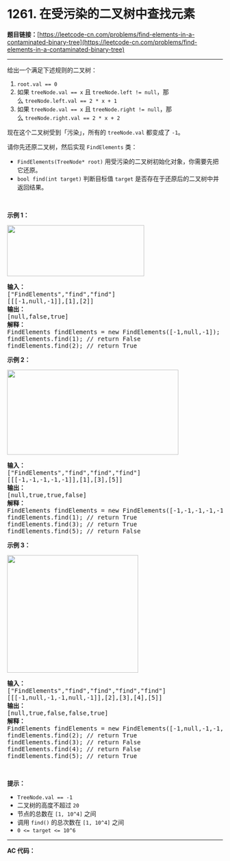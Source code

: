 # 1261. 在受污染的二叉树中查找元素

**题目链接：**[https://leetcode-cn.com/problems/find-elements-in-a-contaminated-binary-tree](https://leetcode-cn.com/problems/find-elements-in-a-contaminated-binary-tree)

---

<div class="content__1Y2H">
 <div class="notranslate">
  <p>给出一个满足下述规则的二叉树：</p> 
  <ol> 
   <li><code>root.val == 0</code></li> 
   <li>如果 <code>treeNode.val == x</code> 且&nbsp;<code>treeNode.left != null</code>，那么&nbsp;<code>treeNode.left.val == 2 * x + 1</code></li> 
   <li>如果 <code>treeNode.val == x</code> 且 <code>treeNode.right != null</code>，那么&nbsp;<code>treeNode.right.val == 2 * x + 2</code></li> 
  </ol> 
  <p>现在这个二叉树受到「污染」，所有的&nbsp;<code>treeNode.val</code>&nbsp;都变成了&nbsp;<code>-1</code>。</p> 
  <p>请你先还原二叉树，然后实现&nbsp;<code>FindElements</code>&nbsp;类：</p> 
  <ul> 
   <li><code>FindElements(TreeNode* root)</code>&nbsp;用受污染的二叉树初始化对象，你需要先把它还原。</li> 
   <li><code>bool find(int target)</code>&nbsp;判断目标值&nbsp;<code>target</code>&nbsp;是否存在于还原后的二叉树中并返回结果。</li> 
  </ul> 
  <p>&nbsp;</p> 
  <p><strong>示例 1：</strong></p> 
  <p><strong><img style="height: 119px; width: 320px;" src="../aliyun-lc-upload/uploads/2019/11/16/untitled-diagram-4-1.jpg" alt=""></strong></p> 
  <pre class="language-text"><strong>输入：</strong>
["FindElements","find","find"]
[[[-1,null,-1]],[1],[2]]
<strong>输出：</strong>
[null,false,true]
<strong>解释：</strong>
FindElements findElements = new FindElements([-1,null,-1]); 
findElements.find(1); // return False 
findElements.find(2); // return True </pre> 
  <p><strong>示例 2：</strong></p> 
  <p><strong><img style="height: 198px; width: 400px;" src="../aliyun-lc-upload/uploads/2019/11/16/untitled-diagram-4.jpg" alt=""></strong></p> 
  <pre class="language-text"><strong>输入：</strong>
["FindElements","find","find","find"]
[[[-1,-1,-1,-1,-1]],[1],[3],[5]]
<strong>输出：</strong>
[null,true,true,false]
<strong>解释：</strong>
FindElements findElements = new FindElements([-1,-1,-1,-1,-1]);
findElements.find(1); // return True
findElements.find(3); // return True
findElements.find(5); // return False</pre> 
  <p><strong>示例 3：</strong></p> 
  <p><strong><img style="height: 274px; width: 306px;" src="../aliyun-lc-upload/uploads/2019/11/16/untitled-diagram-4-1-1.jpg" alt=""></strong></p> 
  <pre class="language-text"><strong>输入：</strong>
["FindElements","find","find","find","find"]
[[[-1,null,-1,-1,null,-1]],[2],[3],[4],[5]]
<strong>输出：</strong>
[null,true,false,false,true]
<strong>解释：</strong>
FindElements findElements = new FindElements([-1,null,-1,-1,null,-1]);
findElements.find(2); // return True
findElements.find(3); // return False
findElements.find(4); // return False
findElements.find(5); // return True
</pre> 
  <p>&nbsp;</p> 
  <p><strong>提示：</strong></p> 
  <ul> 
   <li><code>TreeNode.val == -1</code></li> 
   <li>二叉树的高度不超过&nbsp;<code>20</code></li> 
   <li>节点的总数在&nbsp;<code>[1,&nbsp;10^4]</code>&nbsp;之间</li> 
   <li>调用&nbsp;<code>find()</code>&nbsp;的总次数在&nbsp;<code>[1,&nbsp;10^4]</code>&nbsp;之间</li> 
   <li><code>0 &lt;= target &lt;= 10^6</code></li> 
  </ul> 
 </div>
</div>

---

**AC 代码：**

```java

```